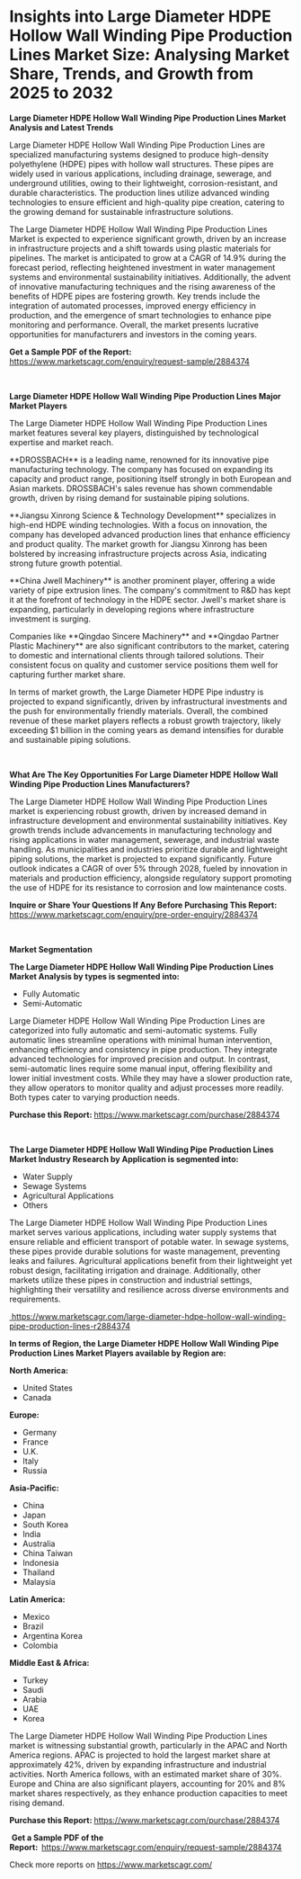 <p><h1>Insights into Large Diameter HDPE Hollow Wall Winding Pipe Production Lines Market Size: Analysing Market Share, Trends, and Growth from 2025 to 2032</h1></p><p><strong>Large Diameter HDPE Hollow Wall Winding Pipe Production Lines Market Analysis and Latest Trends</strong></p>
<p><p>Large Diameter HDPE Hollow Wall Winding Pipe Production Lines are specialized manufacturing systems designed to produce high-density polyethylene (HDPE) pipes with hollow wall structures. These pipes are widely used in various applications, including drainage, sewerage, and underground utilities, owing to their lightweight, corrosion-resistant, and durable characteristics. The production lines utilize advanced winding technologies to ensure efficient and high-quality pipe creation, catering to the growing demand for sustainable infrastructure solutions.</p><p>The Large Diameter HDPE Hollow Wall Winding Pipe Production Lines Market is expected to experience significant growth, driven by an increase in infrastructure projects and a shift towards using plastic materials for pipelines. The market is anticipated to grow at a CAGR of 14.9% during the forecast period, reflecting heightened investment in water management systems and environmental sustainability initiatives. Additionally, the advent of innovative manufacturing techniques and the rising awareness of the benefits of HDPE pipes are fostering growth. Key trends include the integration of automated processes, improved energy efficiency in production, and the emergence of smart technologies to enhance pipe monitoring and performance. Overall, the market presents lucrative opportunities for manufacturers and investors in the coming years.</p></p>
<p><strong>Get a Sample PDF of the Report:&nbsp;</strong> <a href="https://www.marketscagr.com/enquiry/request-sample/2884374?utm_campaign=2468&utm_medium=2&utm_source=Github&utm_content=ia&utm_term=13032025&utm_id=large-diameter-hdpe-hollow-wall-winding-pipe-production-lines">https://www.marketscagr.com/enquiry/request-sample/2884374</a></p>
<p>&nbsp;</p>
<p><strong>Large Diameter HDPE Hollow Wall Winding Pipe Production Lines Major Market Players</strong></p>
<p><p>The Large Diameter HDPE Hollow Wall Winding Pipe Production Lines market features several key players, distinguished by technological expertise and market reach. </p><p>**DROSSBACH** is a leading name, renowned for its innovative pipe manufacturing technology. The company has focused on expanding its capacity and product range, positioning itself strongly in both European and Asian markets. DROSSBACH's sales revenue has shown commendable growth, driven by rising demand for sustainable piping solutions.</p><p>**Jiangsu Xinrong Science & Technology Development** specializes in high-end HDPE winding technologies. With a focus on innovation, the company has developed advanced production lines that enhance efficiency and product quality. The market growth for Jiangsu Xinrong has been bolstered by increasing infrastructure projects across Asia, indicating strong future growth potential.</p><p>**China Jwell Machinery** is another prominent player, offering a wide variety of pipe extrusion lines. The company's commitment to R&D has kept it at the forefront of technology in the HDPE sector. Jwell's market share is expanding, particularly in developing regions where infrastructure investment is surging.</p><p>Companies like **Qingdao Sincere Machinery** and **Qingdao Partner Plastic Machinery** are also significant contributors to the market, catering to domestic and international clients through tailored solutions. Their consistent focus on quality and customer service positions them well for capturing further market share.</p><p>In terms of market growth, the Large Diameter HDPE Pipe industry is projected to expand significantly, driven by infrastructural investments and the push for environmentally friendly materials. Overall, the combined revenue of these market players reflects a robust growth trajectory, likely exceeding $1 billion in the coming years as demand intensifies for durable and sustainable piping solutions.</p></p>
<p>&nbsp;</p>
<p><strong>What Are The Key Opportunities For Large Diameter HDPE Hollow Wall Winding Pipe Production Lines Manufacturers?</strong></p>
<p><p>The Large Diameter HDPE Hollow Wall Winding Pipe Production Lines market is experiencing robust growth, driven by increased demand in infrastructure development and environmental sustainability initiatives. Key growth trends include advancements in manufacturing technology and rising applications in water management, sewerage, and industrial waste handling. As municipalities and industries prioritize durable and lightweight piping solutions, the market is projected to expand significantly. Future outlook indicates a CAGR of over 5% through 2028, fueled by innovation in materials and production efficiency, alongside regulatory support promoting the use of HDPE for its resistance to corrosion and low maintenance costs.</p></p>
<p><strong>Inquire or Share Your Questions If Any Before Purchasing This Report:</strong> <a href="https://www.marketscagr.com/enquiry/pre-order-enquiry/2884374?utm_campaign=2468&utm_medium=2&utm_source=Github&utm_content=ia&utm_term=13032025&utm_id=large-diameter-hdpe-hollow-wall-winding-pipe-production-lines">https://www.marketscagr.com/enquiry/pre-order-enquiry/2884374</a></p>
<p>&nbsp;</p>
<p><strong>Market Segmentation</strong></p>
<p><strong>The Large Diameter HDPE Hollow Wall Winding Pipe Production Lines Market Analysis by types is segmented into:</strong></p>
<p><ul><li>Fully Automatic</li><li>Semi-Automatic</li></ul></p>
<p><p>Large Diameter HDPE Hollow Wall Winding Pipe Production Lines are categorized into fully automatic and semi-automatic systems. Fully automatic lines streamline operations with minimal human intervention, enhancing efficiency and consistency in pipe production. They integrate advanced technologies for improved precision and output. In contrast, semi-automatic lines require some manual input, offering flexibility and lower initial investment costs. While they may have a slower production rate, they allow operators to monitor quality and adjust processes more readily. Both types cater to varying production needs.</p></p>
<p><strong>Purchase this Report:&nbsp;</strong><a href="https://www.marketscagr.com/purchase/2884374?utm_campaign=2468&utm_medium=2&utm_source=Github&utm_content=ia&utm_term=13032025&utm_id=large-diameter-hdpe-hollow-wall-winding-pipe-production-lines">https://www.marketscagr.com/purchase/2884374</a></p>
<p>&nbsp;</p>
<p><strong>The Large Diameter HDPE Hollow Wall Winding Pipe Production Lines Market Industry Research by Application is segmented into:</strong></p>
<p><ul><li>Water Supply</li><li>Sewage Systems</li><li>Agricultural Applications</li><li>Others</li></ul></p>
<p><p>The Large Diameter HDPE Hollow Wall Winding Pipe Production Lines market serves various applications, including water supply systems that ensure reliable and efficient transport of potable water. In sewage systems, these pipes provide durable solutions for waste management, preventing leaks and failures. Agricultural applications benefit from their lightweight yet robust design, facilitating irrigation and drainage. Additionally, other markets utilize these pipes in construction and industrial settings, highlighting their versatility and resilience across diverse environments and requirements.</p></p>
<p><a href="https://www.marketscagr.com/large-diameter-hdpe-hollow-wall-winding-pipe-production-lines-r2884374?utm_campaign=2468&utm_medium=2&utm_source=Github&utm_content=ia&utm_term=13032025&utm_id=large-diameter-hdpe-hollow-wall-winding-pipe-production-lines">&nbsp;https://www.marketscagr.com/large-diameter-hdpe-hollow-wall-winding-pipe-production-lines-r2884374</a></p>
<p><strong>In terms of Region, the Large Diameter HDPE Hollow Wall Winding Pipe Production Lines Market Players available by Region are:</strong></p>
<p>
    <p> <strong> North America: </strong>
        <ul>
            <li>United States</li>
            <li>Canada</li>
        </ul>
        </p> 
    <p> <strong> Europe: </strong>
        <ul>
            <li>Germany</li>
            <li>France</li>
            <li>U.K.</li>
            <li>Italy</li>
            <li>Russia</li>
        </ul>
        </p> 
    <p> <strong> Asia-Pacific: </strong>
        <ul>
            <li>China</li>
            <li>Japan</li>
            <li>South Korea</li>
            <li>India</li>
            <li>Australia</li>
            <li>China Taiwan</li>
            <li>Indonesia</li>
            <li>Thailand</li>
            <li>Malaysia</li>
        </ul>
        </p> 
    <p> <strong> Latin America: </strong>
        <ul>
            <li>Mexico</li>
            <li>Brazil</li>
            <li>Argentina Korea</li>
            <li>Colombia</li>
        </ul>
        </p> 
    <p> <strong> Middle East & Africa: </strong>
        <ul>
            <li>Turkey</li>
            <li>Saudi</li>
            <li>Arabia</li>
            <li>UAE</li>
            <li>Korea</li>
        </ul>
    </p>
    </p>
<p><p>The Large Diameter HDPE Hollow Wall Winding Pipe Production Lines market is witnessing substantial growth, particularly in the APAC and North America regions. APAC is projected to hold the largest market share at approximately 42%, driven by expanding infrastructure and industrial activities. North America follows, with an estimated market share of 30%. Europe and China are also significant players, accounting for 20% and 8% market shares respectively, as they enhance production capacities to meet rising demand.</p></p>
<p><strong>Purchase this Report: </strong><a href="https://www.marketscagr.com/purchase/2884374?utm_campaign=2468&utm_medium=2&utm_source=Github&utm_content=ia&utm_term=13032025&utm_id=large-diameter-hdpe-hollow-wall-winding-pipe-production-lines">https://www.marketscagr.com/purchase/2884374</a></p>
<p>&nbsp;<strong>Get a Sample PDF of the Report:&nbsp;&nbsp;</strong><a href="https://www.marketscagr.com/enquiry/request-sample/2884374?utm_campaign=2468&utm_medium=2&utm_source=Github&utm_content=ia&utm_term=13032025&utm_id=large-diameter-hdpe-hollow-wall-winding-pipe-production-lines">https://www.marketscagr.com/enquiry/request-sample/2884374</a></p>
<p><strong></strong></p>
<p>Check more reports on <a href="https://www.marketscagr.com/?utm_campaign=2468&utm_medium=2&utm_source=Github&utm_content=ia&utm_term=13032025&utm_id=large-diameter-hdpe-hollow-wall-winding-pipe-production-lines">https://www.marketscagr.com/</a></p>